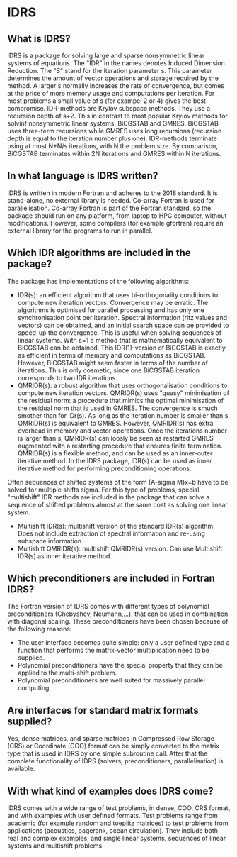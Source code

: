 # IDRS
## What is IDRS?
IDRS is a package for solving large and sparse nonsymmetric linear systems of equations. The "IDR" in the names denotes Induced Dimension Reduction. The "S" stand for the iteration parameter s. This parameter determines the amount of vector operations and storage required by the method. A larger s normally increases the rate of convergence, but comes at the price of more memory usage and computations per iteration. For most problems a small value of s (for exampel 2 or 4) gives the best compromise. 
IDR-methods are Krylov subspace methods. They use a recursion depth of s+2. This in contrast to most popular Krylov methods for solvinf nonsymmetric linear systems: BiCGSTAB and GMRES. BiCGSTAB uses three-term recursions while GMRES uses long recursions (recursion depth is equal to the iteration number plus one). 
IDR-methods terminate using at most N+N/s iterations, with N the problem size. By comparison, BiCGSTAB terminates within 2N iterations and GMRES within N iterations.
## In what language is IDRS written?
IDRS is written in modern Fortran and adheres to the 2018 standard. It is stand-alone, no external library is needed. Co-array Fortran is used for parallelisation. Co-array Fortran is part of the Fortran standard, so the package should run on any platform, from laptop to HPC computer, without modifications. However, some compilers (for example gfortran) require an external library for the programs to run in parallel.
## Which IDR algorithms are included in the package?
The package has implementations of the following algorithms:
- IDR(s): an efficient algorithm that uses bi-orthogonality conditions to compute new iteration vectors. Convergence may be erratic. The algorithms is optimised for parallel processing and has only one synchronisation point per iteration. Spectral information (ritz values and vectors) can be obtained, and an initial search space can be provided to speed-up the convergence. This is useful when solving sequences of linear systems.
  With s=1 a method that is mathematically equivalent to BiCGSTAB can be obtained. This IDR(1)-version of BiCGSTAB is exactly as efficient in terms of memory and computations as BiCGSTAB. However, BiCGSTAB might seem faster in terms of the number of iterations. This is only cosmetic, since one BiCGSTAB iteration corresponds to two IDR iterations. 
- QMRIDR(s): a robust algorithm that uses orthogonalisation conditions to compute new iteration vectors. QMRIDR(s) uses "quasy" minimisation of the residual norm: a procedure that mimics the optimal minimisation of the residual norm that is used in GMRES. The convergence is smuch smother than for IDr(s). As long as the iteration number is smaller than s, QMRIDR(s) is equivalent to GMRES. However, QMRIDR(s) has extra overhead in memory and vector operations. Once the iterations number is larger than s, QMRIDR(s) can loosly be seen as restarted GMRES augmented with a restarting procedure that ensures finite termination.
  QMRIDR(s) is a flexible method, and can be used as an inner-outer iterative method. In the IDRS package, IDR(s) can be used as inner iterative method for performing preconditioning operations.

Often sequences of shifted systems of the form (A-sigma M)x=b have to be solved for multiple shifts sigma. For this type of problems, special "multishift" IDR methods are included in the package that can solve a sequence of shifted problems almost at the same cost as solving one linear system.
- Multishift IDR(s): multishift version of the standard IDR(s) algorithm. Does not include extraction of spectral information and re-using subspace information.
- Multishift QMRIDR(s): multishift QMRIDR(s) version. Can use Multishift IDR(s) as inner iterative method.
## Which preconditioners are included in Fortran IDRS?
The Fortran version of IDRS comes with different types of polynomial preconditioners (Chebyshev, Neumann,...), that can be used in combination with diagonal scaling. These preconditioners have been chosen because of the following reasons:
- The user interface becomes quite simple: only a user defined type and a function that performs the matrix-vector multiplication need to be supplied.
- Polynomial preconditioners have the special property that they can be applied to the multi-shift problem.
- Polynomial preconditioners are well suited for massively parallel computing.
## Are interfaces for standard matrix formats supplied?
Yes, dense matrices, and sparse matrices in Compressed Row Storage (CRS) or Coordinate (COO) format can be simply converted to the matrix type that is used in IDRS by one simple subroutine call. After that the complete functionality of IDRS (solvers, preconditioners, parallelisation) is available.
## With what kind of examples does IDRS come?
IDRS comes with a wide range of test problems, in dense, COO, CRS format, and with examples with user defined formats. Test problems range from academic (for example random and toeplitz matrices) to test problems from applications (acoustics, pagerank, ocean circulation). They include both real and complex examples, and single linear systems, sequences of linear systems and multishift problems.
